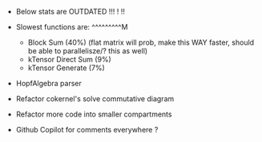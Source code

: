 - Below stats are OUTDATED !!! ! !! 
- Slowest functions are: ^^^^^^^^^M
    - Block Sum (40%) (flat matrix will prob, make this WAY faster, should be able to parallelisze/? this as well)
    - kTensor Direct Sum (9%)
    - kTensor Generate (7%)

- HopfAlgebra parser
- Refactor cokernel's solve commutative diagram
- Refactor more code into smaller compartments
- Github Copilot for comments everywhere ?